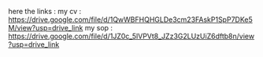 here the links :
my cv : https://drive.google.com/file/d/1QwWBFHQHGLDe3cm23FAskP1SpP7DKe5M/view?usp=drive_link
my sop : https://drive.google.com/file/d/1JZ0c_5lVPVt8_JZz3G2LUzUiZ6dftb8n/view?usp=drive_link
